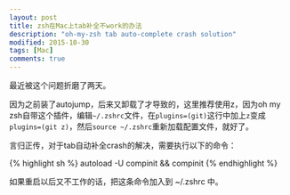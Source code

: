 ```yaml
---
layout: post
title: zsh在Mac上tab补全不work的办法
description: "oh-my-zsh tab auto-complete crash solution"
modified: 2015-10-30
tags: [Mac]
comments: true
---
```


最近被这个问题折磨了两天。

因为之前装了autojump，后来又卸载了才导致的，这里推荐使用z，因为oh my zsh自带这个插件，编辑`~/.zshrc`文件，在`plugins=(git)`这行中加上`z`变成`plugins=(git z)`，然后`source ~/.zshrc`重新加载配置文件，就好了。

言归正传，对于tab自动补全crash的解决，需要执行以下的命令：

{% highlight sh %}
autoload -U compinit && compinit
{% endhighlight %}

如果重启以后又不工作的话，把这条命令加入到 ~/.zshrc 中。